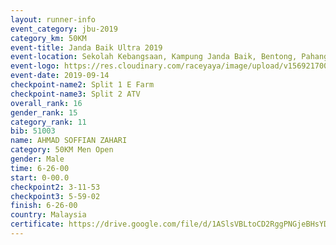 ```yaml
---
layout: runner-info 
event_category: jbu-2019 
category_km: 50KM 
event-title: Janda Baik Ultra 2019
event-location: Sekolah Kebangsaan, Kampung Janda Baik, Bentong, Pahang, Malaysia 
event-logo: https://res.cloudinary.com/raceyaya/image/upload/v1569217009/logo/janda-baik_vch1pc.jpg 
event-date: 2019-09-14 
checkpoint-name2: Split 1 E Farm 
checkpoint-name3: Split 2 ATV 
overall_rank: 16
gender_rank: 15
category_rank: 11
bib: 51003
name: AHMAD SOFFIAN ZAHARI
category: 50KM Men Open
gender: Male
time: 6-26-00
start: 0-00.0
checkpoint2: 3-11-53
checkpoint3: 5-59-02
finish: 6-26-00
country: Malaysia
certificate: https://drive.google.com/file/d/1ASlsVBLtoCD2RggPNGjeBHsYD4vCI_LP/view?usp=sharing
---
```

